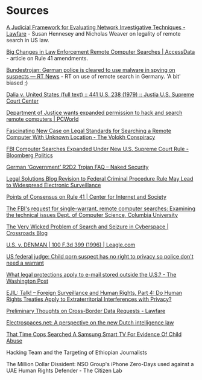 # Sources

[A Judicial Framework for Evaluating Network Investigative Techniques - Lawfare](https://www.lawfareblog.com/judicial-framework-evaluating-network-investigative-techniques) - Susan Hennesey and Nicholas Weaver on legality of remote search in US law.

[Big Changes in Law Enforcement Remote Computer Searches | AccessData](http://www.accessdata.com/blog/big-changes-in-law-enforcement-remote-computer-searches) - article on Rule 41 amendments.

[Bundestrojan: German police is cleared to use malware in spying on suspects — RT News](https://www.rt.com/news/333304-german-police-spying-malware/) - RT on use of remote search in Germany. 'A bit' biased ;)

[Dalia v. United States (full text) :: 441 U.S. 238 (1979) :: Justia U.S. Supreme Court Center](https://supreme.justia.com/cases/federal/us/441/238/case.html)

[Department of Justice wants expanded permission to hack and search remote computers | PCWorld](http://www.pcworld.com/article/2153660/doj-asks-for-new-authority-to-hack-and-search-remote-computers.html)

[Fascinating New Case on Legal Standards for Searching a Remote Computer With Unknown Location - The Volokh Conspiracy](http://www.volokh.com/2013/04/26/fascinating-new-case-on-legal-standards-for-searching-a-remote-computer-with-unknown-location/)

[FBI Computer Searches Expanded Under New U.S. Supreme Court Rule - Bloomberg Politics](http://www.bloomberg.com/politics/articles/2016-04-28/fbi-computer-searches-expanded-under-new-u-s-supreme-court-rule)

[German ‘Government’ R2D2 Trojan FAQ – Naked Security](https://nakedsecurity.sophos.com/2011/10/10/german-government-r2d2-trojan-faq/)

[Legal Solutions Blog Revision to Federal Criminal Procedure Rule May Lead to Widespread Electronic Surveillance](http://blog.legalsolutions.thomsonreuters.com/law-and-techology/revision-to-federal-criminal-procedure-rule-may-lead-to-widespread-electronic-surveillance/)

[Points of Consensus on Rule 41 | Center for Internet and Society](https://cyberlaw.stanford.edu/blog/2016/11/points-consensus-rule-41)

[The FBI's request for single-warrant, remote computer searches: Examining the technical issues Dept. of Computer Science, Columbia University](http://www.cs.columbia.edu/2015/bellovin-rule41-comments/)

[The Very Wicked Problem of Search and Seizure in Cyberspace | Crossroads Blog](http://blog.cybersecuritylaw.us/2014/05/20/the-very-wicked-problem-of-search-and-seizure-in-cyberspace/)

[U.S. v. DENMAN | 100 F.3d 399 (1996) | Leagle.com](http://www.leagle.com/decision/1996499100F3d399_1435/U.S.%20v.%20DENMAN?)

[US federal judge: Child porn suspect has no right to privacy so police don't need a warrant](http://www.ibtimes.co.uk/us-federal-judge-child-porn-suspect-has-no-right-privacy-so-police-dont-need-warrant-1569465)

[What legal protections apply to e-mail stored outside the U.S.? - The Washington Post](https://www.washingtonpost.com/news/volokh-conspiracy/wp/2014/07/07/what-legal-protections-apply-to-e-mail-stored-outside-the-u-s/)

[EJIL: Talk! – Foreign Surveillance and Human Rights, Part 4: Do Human Rights Treaties Apply to Extraterritorial Interferences with Privacy?](http://www.ejiltalk.org/foreign-surveillance-and-human-rights-part-4-do-human-rights-treaties-apply-to-extraterritorial-interferences-with-privacy/)

[Preliminary Thoughts on Cross-Border Data Requests - Lawfare](https://www.lawfareblog.com/preliminary-thoughts-cross-border-data-requests)

[Electrospaces.net: A perspective on the new Dutch intelligence law](http://electrospaces.blogspot.de/2016/12/a-perspective-on-new-dutch-intelligence.html?m=1)

[That Time Cops Searched A Samsung Smart TV For Evidence Of Child Abuse](https://www.forbes.com/sites/thomasbrewster/2017/02/07/samsung-smart-tv-fed-search-child-pornography/#49f7f7dc17d7)

Hacking Team and the Targeting of Ethiopian Journalists

The Million Dollar Dissident: NSO Group's iPhone Zero-Days used against a UAE Human Rights Defender - The Citizen Lab
